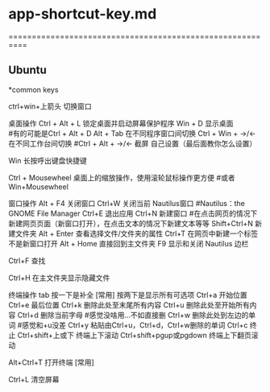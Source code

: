 # app-shortcut-key.md
==========================================================
## Ubuntu
*common keys

ctrl+win+上箭头 切换窗口


桌面操作
Ctrl + Alt + L        锁定桌面并启动屏幕保护程序
Win + D               显示桌面  
#有的可能是Ctrl + Alt + D
Alt + Tab             在不同程序窗口间切换
Ctrl + Win + →/←       在不同工作台间切换
#Ctrl + Alt + →/←
截屏                  自己设置（最后面教你怎么设置）

Win                   长按呼出键盘快捷键


Ctrl + Mousewheel     桌面上的缩放操作，使用滚轮鼠标操作更方便
#或者Win+Mousewheel



窗口操作
Alt + F4              关闭窗口
Ctrl+W               关闭当前 Nautilus窗口
#Nautilus：the GNOME File Manager
Ctrl+E                退出应用
Ctrl+N                新建窗口
#在点击网页的情况下新建网页页面（新窗口打开），在点击文本的情况下新建文本等等
Shift+Ctrl+N       新建文件夹
Alt + Enter          查看选择文件/文件夹的属性
Ctrl+T                  在网页中新建一个标签不是新窗口打开
Alt + Home         直接回到主文件夹
F9                        显示和关闭 Nautilus 边栏

Ctrl+F                   查找

Ctrl+H                  在主文件夹显示隐藏文件


终端操作
tab                                             按一下是补全                     [常用]
                                                  按两下是显示所有可选项
Ctrl+a                                        开始位置
Ctrl+e                                         最后位置
Ctrl+k                                         删除此处至末尾所有内容
Ctrl+u                                         删除此处至开始所有内容
Ctrl+d                                         删除当前字母
#感觉没啥用...不如直接删
Ctrl+w                                         删除此处到左边的单词
#感觉和+u没差
Ctrl+y                                          粘贴由Ctrl+u，Ctrl+d，Ctrl+w删除的单词
Ctrl+c                                          终止
Ctrl+shift+上或下                        终端上下滚动
Ctrl+shift+pgup或pgdown          终端上下翻页滚动

Alt+Ctrl+T                                    打开终端                          [常用]

Ctrl+L                                           清空屏幕
